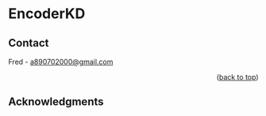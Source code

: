# EncoderKD
<!-- Improved compatibility of back to top link: See: https://github.com/othneildrew/Best-README-Template/pull/73
<a name="readme-top"></a>


<!-- PROJECT SHIELDS -->

<!-- [![Contributors][contributors-shield]][contributors-url]
[![Forks][forks-shield]][forks-url]
[![Stargazers][stars-shield]][stars-url]
[![Issues][issues-shield]][issues-url]
[![MIT License][license-shield]][license-url]
[![LinkedIn][linkedin-shield]][linkedin-url] -->



<!-- PROJECT LOGO -->
<!-- <br />
<div align="center">
  <a href="https://github.com/DingFong/DroneDectection_yolo">
    <img src="readme_images/logo.jpg" alt="Logo" width="80" height="80">
  </a>
</div>



<!-- TABLE OF CONTENTS -->
<!-- <details>
  <summary>Table of Contents</summary>
  <ol>
    <li>
      <a href="#about-the-project">About The Project</a>
      <ul>
        <li><a href="#built-with">Built With</a></li>
      </ul>
    </li>
    <li>
      <a href="#getting-started">Getting Started</a>
      <ul>
        <li><a href="#prerequisites">Prerequisites</a></li>
        <li><a href="#installation">Installation</a></li>
      </ul>
    </li>
    <li><a href="#usage">Usage</a></li>
    <li><a href="#roadmap">Roadmap</a></li>
    <li><a href="#contributing">Contributing</a></li>
    <li><a href="#license">License</a></li>
    <li><a href="#contact">Contact</a></li>
    <li><a href="#acknowledgments">Acknowledgments</a></li>
  </ol>
</details>


<!-- GETTING STARTED -->
<!-- ## Getting Started
### Prerequisites
* Package
  ```sh
  pip install -requirements.txt
  ```

### Training
```sh
   python3 train_aux.py --workers 8  --device 0 --batch-size 4 --data data/drone.yaml --img 1280 1280 --cfg cfg/training/yolov7-e6e.yaml --weights 'yolov7-e6e_training.pt' --name yolov7-e6e_drone --hyp data/hyp.scratch.custom.yaml
```
### Predict

```sh
   python3 detect.py --source DroneDataset/yolo_format/images/test/ --weights runs/train/yolov7-e6e_drone4/weights/best.pt --conf 0.1 --name yolov7-e6e_drone --save-txt --save-conf --img-size 1280
```

### Generate submission file
--file_model: select model prediciton result you want, whcih save in folder "runs/detect".
--threshold: set confidence threshold to filter out low confidence result.
```sh
  python3 filter_low_probability.py --file_model yolov7-e6e_drone --threshold 0.2
```
<p align="right">(<a href="#readme-top">back to top</a>)</p> --> 



<!-- USAGE EXAMPLES -->
<!-- ## Usage

Use this space to show useful examples of how a project can be used. Additional screenshots, code examples and demos work well in this space. You may also link to more resources.

_For more examples, please refer to the [Documentation](https://example.com)_

<p align="right">(<a href="#readme-top">back to top</a>)</p> -->



<!-- ROADMAP
## Roadmap

- [x] Add Changelog
- [x] Add back to top links
- [ ] Add Additional Templates w/ Examples
- [ ] Add "components" document to easily copy & paste sections of the readme
- [ ] Multi-language Support
    - [ ] Chinese
    - [ ] Spanish

See the [open issues](https://github.com/othneildrew/Best-README-Template/issues) for a full list of proposed features (and known issues).

<p align="right">(<a href="#readme-top">back to top</a>)</p> -->



<!-- CONTRIBUTING
## Contributing

Contributions are what make the open source community such an amazing place to learn, inspire, and create. Any contributions you make are **greatly appreciated**.

If you have a suggestion that would make this better, please fork the repo and create a pull request. You can also simply open an issue with the tag "enhancement".
Don't forget to give the project a star! Thanks again!

1. Fork the Project
2. Create your Feature Branch (`git checkout -b feature/AmazingFeature`)
3. Commit your Changes (`git commit -m 'Add some AmazingFeature'`)
4. Push to the Branch (`git push origin feature/AmazingFeature`)
5. Open a Pull Request

<p align="right">(<a href="#readme-top">back to top</a>)</p> -->



<!-- LICENSE
## License

Distributed under the MIT License. See `LICENSE.txt` for more information.

<p align="right">(<a href="#readme-top">back to top</a>)</p> -->



<!-- CONTACT -->
## Contact

Fred - a890702000@gmail.com

<p align="right">(<a href="#readme-top">back to top</a>)</p>



<!-- ACKNOWLEDGMENTS -->
## Acknowledgments
<!-- 
* https://github.com/WongKinYiu/yolov7
<p align="right">(<a href="#readme-top">back to top</a>)</p> -->

